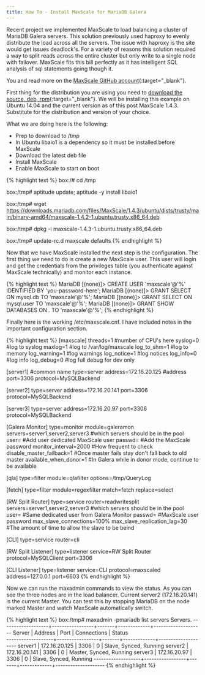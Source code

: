 ```yaml
---
title: How To - Install MaxScale for MariaDB Galera
---
```


Recent project we implemented MaxScale to load balancing a cluster of MariaDB Galera servers. This solution previously used haproxy to evenly distribute the load across all the servers. The issue with haproxy is the site would get issues deadlock's. For a variety of reasons this solution required a way to split reads across the entire cluster but only write to a single node with failover. MaxScale fits this bill perfectly as it has intelligent SQL analysis of sql statements going though it.    

You and read more on the [MaxScale GitHub account](https://github.com/mariadb-corporation/MaxScale/wiki){:target="_blank"}.

First thing for the distribution you are using you need to [download the source, deb, rpm](https://downloads.mariadb.com/files/MaxScale){:target="_blank"}. We will be installing this example on Ubuntu 14.04 and the current version as of this post MaxScale 1.4.3. Substitute for the distribution and version of your choice.

What we are doing here is the following:
* Prep to download to /tmp
* In Ubuntu libaio1 is a dependency so it must be installed before MaxScale
* Download the latest deb file
* Install MaxScale
* Enable MaxScale to start on boot

{% highlight text %}
box:/# cd /tmp

box:/tmp# aptitude update; aptitude -y install libaio1

box:/tmp# wget https://downloads.mariadb.com/files/MaxScale/1.4.3/ubuntu/dists/trusty/main/binary-amd64/maxscale-1.4.2-1.ubuntu.trusty.x86_64.deb

box:/tmp# dpkg -i maxscale-1.4.3-1.ubuntu.trusty.x86_64.deb

box:/tmp# update-rc.d maxscale defaults
{% endhighlight %}

Now that we have MaxScale installed the next step is the configuration. The first thing we need to do is create a new MaxScale user. This user will login and get the credentials from the privileges table (you authenticate against MaxScale technically) and monitor each instance.

{% highlight text %}
MariaDB [(none)]> CREATE USER 'maxscale'@'%' IDENTIFIED BY 'you-password-here';
MariaDB [(none)]> GRANT SELECT ON mysql.db TO 'maxscale'@'%';
MariaDB [(none)]> GRANT SELECT ON mysql.user TO 'maxscale'@'%';
MariaDB [(none)]> GRANT SHOW DATABASES ON *.* TO 'maxscale'@'%';
{% endhighlight %}

Finally here is the working /etc/maxscale.cnf. I have included notes in the important configuration section.

{% highlight text %}
[maxscale]
threads=1 #number of CPU's here
syslog=0 #log to syslog
maxlog=1 #log to /var/log/maxscale
log_to_shm=1 #log to memory
log_warning=1 #log warnings
log_notice=1 #log notices
log_info=0 #log info
log_debug=0 #log full debug for dev only

[server1] #common name
type=server
address=172.16.20.125 #address
port=3306
protocol=MySQLBackend

[server2]
type=server
address=172.16.20.141
port=3306
protocol=MySQLBackend

[server3]
type=server
address=172.16.20.97
port=3306
protocol=MySQLBackend

[Galera Monitor]
type=monitor
module=galeramon
servers=server1,server2,server3 #which servers should be in the pool
user= #Add user dedicated MaxScale user
passwd= #Add the MaxScale password
monitor_interval=2000 #How frequent to check
disable_master_failback=1 #Once master fails stay don't fall back to old master
available_when_donor=1 #In Galera while in donor mode, continue to be available

[qla]
type=filter
module=qlafilter
options=/tmp/QueryLog

[fetch]
type=filter
module=regexfilter
match=fetch
replace=select

[RW Split Router]
type=service
router=readwritesplit
servers=server1,server2,server3 #which servers should be in the pool
user= #Same dedicated user from Galera Monitor
passwd= #MaxScale user password
max_slave_connections=100%
max_slave_replication_lag=30 #The amount of time to allow the slave to be beind

[CLI]
type=service
router=cli

[RW Split Listener]
type=listener
service=RW Split Router
protocol=MySQLClient
port=3306

[CLI Listener]
type=listener
service=CLI
protocol=maxscaled
address=127.0.0.1
port=6603
{% endhighlight %}

Now we can run the maxadmin commands to view the status. As you can see the three nodes are in the load balancer. Current server2 (172.16.20.141) is the current Master. You can test this by stopping MariaDB on the node marked Master and watch MaxScale automatically switch. 

{% highlight text %}
box:/tmp# maxadmin -pmariadb list servers
Servers.
-------------------+-----------------+-------+-------------+--------------------
Server             | Address         | Port  | Connections | Status              
-------------------+-----------------+-------+-------------+--------------------
server1            | 172.16.20.125   |  3306 |           0 | Slave, Synced, Running
server2            | 172.16.20.141   |  3306 |           0 | Master, Synced, Running
server3            | 172.16.20.97    |  3306 |           0 | Slave, Synced, Running
-------------------+-----------------+-------+-------------+--------------------
{% endhighlight %}
